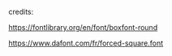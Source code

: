 credits:

https://fontlibrary.org/en/font/boxfont-round

https://www.dafont.com/fr/forced-square.font
